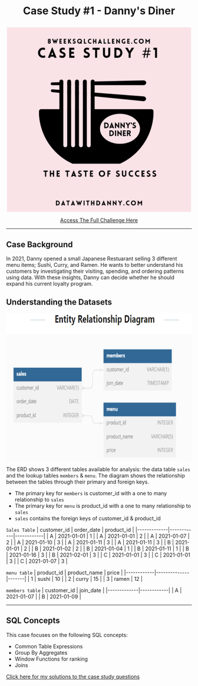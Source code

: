 # <p align="center"> Case Study #1 - Danny's Diner
 </p>
 
<p align="center">  
  <img src="https://github.com/abigayl3/SQL_Challenges/blob/main/Case%20Study%20%231%20Danny's%20Diner/Images/1.png" width="500" height="500" align="center">
</p>

<p align="center"> 
  <a href="https://8weeksqlchallenge.com/case-study-1/">Access The Full Challenge Here</a>
</p>

---
## Case Background

In 2021, Danny opened a small Japanese Restuarant selling 3 different menu items; Sushi, Curry, and Ramen. He wants to better understand his customers by investigating their visiting, spending, and ordering patterns using data. With these insights, Danny can decide whether he should expand his current loyalty program. 

## Understanding the Datasets

<p align="center">  
<img  src="https://github.com/abigayl3/SQL_Challenges/blob/main/Case%20Study%20%231%20Danny's%20Diner/Images/ERD%20.png" width="600" height="400" align="center">
</p>

The ERD shows 3 different tables available for analysis: the data table `sales` and the lookup tables `members` & `menu`. The diagram shows the relationship between the tables through their primary and foreign keys.
- The primary key for `members` is customer_id with a one to many relationship to `sales`
- The primary key for `menu` is product_id with a one to many relationship to `sales`
- `sales` contains the foreign keys of customer_id & product_id

``Sales Table``
| customer_id | order_date | product_id |
|-------------|------------|------------|
|      A      | 2021-01-01 |      1     |
|      A      | 2021-01-01 |      2     |
|      A      | 2021-01-07 |      2     |
|      A      | 2021-01-10 |      3     |
|      A      | 2021-01-11 |      3     |
|      A      | 2021-01-11 |      3     |
|      B      | 2021-01-01 |      2     |
|      B      | 2021-01-02 |      2     |
|      B      | 2021-01-04 |      1     |
|      B      | 2021-01-11 |      1     |
|      B      | 2021-01-16 |      3     |
|      B      | 2021-02-01 |      3     |
|      C      | 2021-01-01 |      3     |
|      C      | 2021-01-01 |      3     |
|      C      | 2021-01-07 |      3     |


``menu table``
| product_id | product_name | price |
|------------|--------------|-------|
|      1     |    sushi     |  10   |
|      2     |    curry     |  15   |
|      3     |    ramen     |  12   |


``members table``
| customer_id | join_date  |
|-------------|------------|
|      A      | 2021-01-07 |
|      B      | 2021-01-09 |

---

## SQL Concepts

This case focuses on the following SQL concepts:
- Common Table Expressions
- Group By Aggregates
- Window Functions for ranking
- Joins

<p> 
  <a href="https://github.com/abigayl3/SQL_Challenges/blob/main/Case%20Study%20%231%20Danny's%20Diner/Case_Solution.md"> Click here for my solutions to the case study questions</a>
</p>
